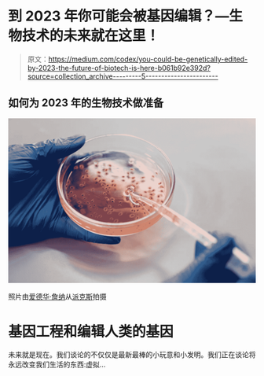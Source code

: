 # 到 2023 年你可能会被基因编辑？—生物技术的未来就在这里！

> 原文：<https://medium.com/codex/you-could-be-genetically-edited-by-2023-the-future-of-biotech-is-here-b061b92e392d?source=collection_archive---------5----------------------->

## 如何为 2023 年的生物技术做准备

![](img/68ceca46f4ede12377b01304580faaf1.png)

照片由[爱德华·詹纳](https://www.pexels.com/@edward-jenner?utm_content=attributionCopyText&utm_medium=referral&utm_source=pexels)从[派克斯](https://www.pexels.com/photo/food-plate-dawn-glass-4031442/?utm_content=attributionCopyText&utm_medium=referral&utm_source=pexels)拍摄

# 基因工程和编辑人类的基因

未来就是现在。我们谈论的不仅仅是最新最棒的小玩意和小发明。我们正在谈论将永远改变我们生活的东西:虚拟…
